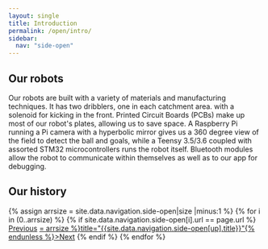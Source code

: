 ```yaml
---
layout: single
title: Introduction
permalink: /open/intro/
sidebar:
  nav: "side-open"
---
```


## Our robots

Our robots are built with a variety of materials and manufacturing techniques. It has two dribblers, one in each catchment area. with a solenoid for kicking in the front. Printed Circuit Boards (PCBs) make up most of our robot's plates, allowing us to save space. A Raspberry Pi running a Pi camera with a hyperbolic mirror gives us a 360 degree view of the field to detect the ball and goals, while a Teensy 3.5/3.6 coupled with assorted STM32 microcontrollers runs the robot itself. Bluetooth modules allow the robot to communicate within themselves as well as to our app for debugging.

## Our history



<!-- Including pagination manually since these are pages so page layout MUST be changed under navigation.yml -->
<nav class="pagination">
{% assign arrsize = site.data.navigation.side-open|size |minus:1 %}
{% for i in (0..arrsize) %}
    {% if site.data.navigation.side-open[i].url == page.url %}
        <a href="{% if i == 0 %}#{% else %}{% assign down = i|minus:1 %}{{ site.data.navigation.side-open[down].url }}{% endif %}" class="pagination--pager {% if i == 0 %}disabled{% endif %}" {% unless i == 0 %}title="{{site.data.navigation.side-open[down].title}}"{% endunless %}>Previous</a>
        <a href="{% if i >= arrsize %}#{% else %}{% assign up = i|plus:1 %}{{ site.data.navigation.side-open[up].url }}{% endif %}" class="pagination--pager {% if i >= arrsize %}disabled{% endif %}" {% unless i >= arrsize %}title="{{site.data.navigation.side-open[up].title}}"{% endunless %}>Next</a>
    {% endif %}
{% endfor %}  
</nav>

<style>
    ul.visible-links li.masthead__menu-item a[href="/open/intro/"]:before {
        transform: scaleX(1);
    }
    ul.hidden-links li.masthead__menu-item a[href="/open/intro/"] {
        color: #fff;
        background: #0092ca;
    }
</style>